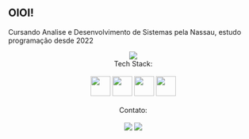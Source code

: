 <h2 align="left">
OIOI!
</h2>

<p>
Cursando Analise e Desenvolvimento de Sistemas pela Nassau, estudo programação desde 2022
</p>


<div align="center"> 
   <img src=="https://github.com/Mat-Queiroz/Mat-Queiroz/assets/126326790/b697bd63-cd5e-4e1d-95bc-2a2719ad2daf.png"
</div>

<div align="center"> Tech Stack: </div> <br>
<div align="center">
<img src="https://cdn.jsdelivr.net/gh/devicons/devicon/icons/javascript/javascript-original.svg" width="40" height="40">
<img src="https://cdn.jsdelivr.net/gh/devicons/devicon/icons/python/python-original.svg" width="40" height="40">
<img src="https://cdn.jsdelivr.net/gh/devicons/devicon/icons/c/c-original.svg" width="40" height="40">  
<img src="https://cdn.jsdelivr.net/gh/devicons/devicon/icons/typescript/typescript-original.svg" width="40" height="40">
<br>
<br>
</div>

<div align="center"> Contato:</div>
<br>
<div align="center">
  <a href = "mailto:matheusqueiroz1803.com"><img src="https://img.shields.io/badge/-Gmail-%23333?style=for-the-badge&logo=gmail&logoColor=white" target="_blank"></a>
  <a href="https://www.linkedin.com/in/matheus-queiroz-andrade-3abb27267/" target="_blank"><img src="https://img.shields.io/badge/-LinkedIn-%230077B5?style=for-the-badge&logo=linkedin&logoColor=white" target="_blank"></a> 
</div>
